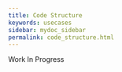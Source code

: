```yaml
---
title: Code Structure
keywords: usecases
sidebar: mydoc_sidebar
permalink: code_structure.html
---
```


Work In Progress


